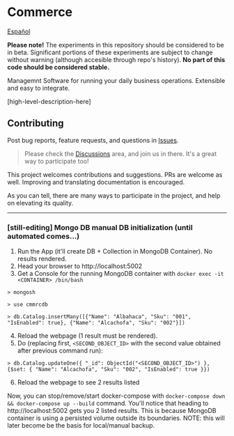 # Commerce

[Español](README.es.md)

**Please note!** The experiments in this repository should be considered to be in beta. Significant portions of these experiments are subject to change without warning (although accesible through repo's history). **No part of this code should be considered stable.**

Managemnt Software for running your daily business operations. Extensible and easy to integrate.

[high-level-description-here]

## Contributing

Post bug reports, feature requests, and questions in [Issues](https://github.com/luisgizirian/commerce/issues).

> Please check the [Discussions](https://github.com/luisgizirian/commerce/discussions) area, and join us in there. It's a great way to participate too!

This project welcomes contributions and suggestions. PRs are welcome as well. Improving and translating documentation is encouraged.

As you can tell, there  are many ways to participate in the project, and help on elevating its quality.


---
### [still-editing] Mongo DB manual DB initialization (until automated comes...)

1. Run the App (it'll create DB + Collection in MongoDB Container). No results rendered.
2. Head your browser to http://localhost:5002
2. Get a Console for the running MongoDB container  with `docker exec -it <CONTAINER> /bin/bash`

```
> mongosh

> use cmmrcdb

> db.Catalog.insertMany([{"Name": "Albahaca", "Sku": "001", "IsEnabled": true}, {"Name": "Alcachofa", "Sku": "002"}])
```
4. Reload the webpage (1 result must be rendered).
5. Do (replacing first, `<SECOND_OBJECT_ID>` with the second value obtained after previous command run):
```
> db.Catalog.updateOne({ "_id": ObjectId("<SECOND_OBJECT_ID>") }, {$set: { "Name": "Alcachofa", "Sku": "002", "IsEnabled": true }})
```
6. Reload the webpage to see 2 results listed

Now, you can stop/remove/start docker-compose with `docker-compose down && docker-compose up --build` command. You'll notice that heading to http://localhost:5002 gets you 2 listed results. This is because MongoDB container is using a persisted volume outside its boundaries. NOTE: this will later become be the basis for local/manual backup.

